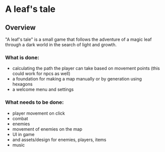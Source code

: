 # A leaf's tale

## Overview
"A leaf's tale" is a small game that follows the adventure of a magic leaf through a dark world in the search of light and growth.

### What is done:
- calculating the path the player can take based on movement points (this could work for npcs as well)
- a foundation for making a map manually or by generation using hexagons
- a welcome menu and settings

### What needs to be done:
- player movement on click
- combat
- enemies
- movement of enemies on the map
- UI in game
- and assets/design for enemies, players, items
- music
